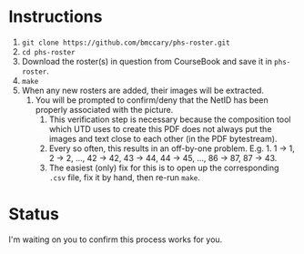 
# Instructions

1. `git clone https://github.com/bmccary/phs-roster.git`
1. `cd phs-roster`
1. Download the roster(s) in question from CourseBook and save it in `phs-roster`.
1. `make`
1. When any new rosters are added, their images will be extracted.
   1. You will be prompted to confirm/deny that the NetID has been properly associated with the picture.
      1. This verification step is necessary because the composition tool which UTD uses to create this PDF does not always put the images and text close to each other (in the PDF bytestream). 
      1. Every so often, this results in an off-by-one problem. E.g.  1. 1 -> 1, 2 -> 2, ..., 42 -> 42, 43 -> 44, 44 -> 45, ..., 86 -> 87, 87 -> 43.
      1. The easiest (only) fix for this is to open up the corresponding `.csv` file, fix it by hand, then re-run `make`.

# Status

I'm waiting on you to confirm this process works for you.

